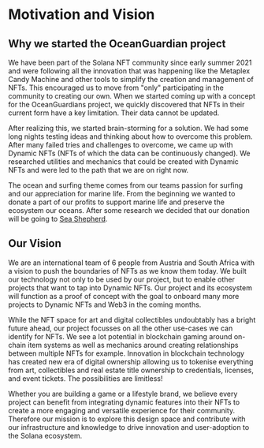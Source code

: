 # Motivation and Vision

## Why we started the OceanGuardian project

We have been part of the Solana NFT community since early summer 2021 and were following all the innovation that was happening like the Metaplex Candy Machine and other tools to simplify the creation and management of NFTs. This encouraged us to move from "only" participating in the community to creating our own. When we started coming up with a concept for the OceanGuardians project, we quickly discovered that NFTs in their current form have a key limitation. Their data cannot be updated.

After realizing this, we started brain-storming for a solution. We had some long nights testing ideas and thinking about how to overcome this problem. After many failed tries and challenges to overcome, we came up with Dynamic NFTs (NFTs of which the data can be continuously changed). We researched utilities and mechanics that could be created with Dynamic NFTs and were led to the path that we are on right now.

The ocean and surfing theme comes from our teams passion for surfing and our appreciation for marine life. From the beginning we wanted to donate a part of our profits to support marine life and preserve the ecosystem our oceans. After some research we decided that our donation will be going to [Sea Shepherd](https://www.seashepherdglobal.org).

## Our Vision

We are an international team of 6 people from Austria and South Africa with a vision to push the boundaries of NFTs as we know them today. We built our technology not only to be used by our project, but to enable other projects that want to tap into Dynamic NFTs. Our project and its ecosystem will function as a proof of concept with the goal to onboard many more projects to Dynamic NFTs and Web3 in the coming months.

While the NFT space for art and digital collectibles undoubtably has a bright future ahead, our project focusses on all the other use-cases we can identify for NFTs. We see a lot potential in blockchain gaming around on-chain item systems as well as mechanics around creating relationships between multiple NFTs for example. Innovation in blockchain technology has created new era of digital ownership allowing us to tokenise everything from art, collectibles and real estate title ownership to credentials, licenses, and event tickets. The possibilities are limitless!

Whether you are building a game or a lifestyle brand, we believe every project can benefit from integrating dynamic features into their NFTs to create a more engaging and versatile experience for their community. Therefore our mission is to explore this design space and contribute with our infrastructure and knowledge to drive innovation and user-adoption to the Solana ecosystem.

